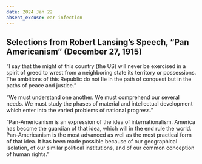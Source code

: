 ```yaml
---
date: 2024 Jan 22
absent_excuse: ear infection
---
```


## Selections from Robert Lansing’s Speech, “Pan Americanism” (December 27, 1915)

“I say that the might of this country (the US) will never be exercised in a spirit of greed to wrest from a neighboring state its territory or possessions. The ambitions of this Republic do not lie in the path of conquest but in the paths of peace and justice.”  

“We must understand one another. We must comprehend our several needs. We must study the phases of material and intellectual development which enter into the varied problems of national progress.”  

“Pan-Americanism is an expression of the idea of internationalism. America has become the guardian of that idea, which will in the end rule the world. Pan-Americanism is the most advanced as well as the most practical form of that idea. It has been made possible because of our geographical isolation, of our  similar political institutions, and of our common conception of human rights.”